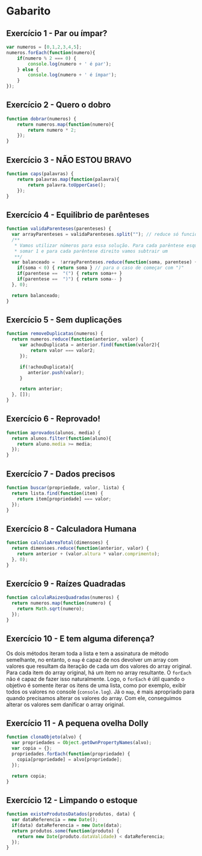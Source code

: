 # Gabarito

## Exercício 1 - Par ou ímpar?
``` javascript
var numeros = [0,1,2,3,4,5];
numeros.forEach(function(numero){
    if(numero % 2 === 0) {
        console.log(numero + ' é par');
    } else {
        console.log(numero + ' é ímpar');
    }
});
```

## Exercício 2 - Quero o dobro
``` javascript
function dobrar(numeros) {
    return numeros.map(function(numero){
        return numero * 2;
    });
}
```

## Exercício 3 - NÃO ESTOU BRAVO
``` javascript
function caps(palavras) {
    return palavras.map(function(palavra){
        return palavra.toUpperCase();
    });
}
```

## Exercício 4 - Equilibrio de parênteses
``` javascript
function validaParenteses(parenteses) {
  var arrayParenteses = validaParenteses.split(""); // reduce só funciona com arrays
  /**
   * Vamos utilizar números para essa solução. Para cada parêntese esquerdo, vamos
   * somar 1 e para cada parêntese direito vamos subtrair um
   **/
  var balanceado =  !arrayParenteses.reduce(function(soma, parentese) {
    if(soma < 0) { return soma } // para o caso de começar com ")"
    if(parentese ==  "(") { return soma++ }
    if(parentese ==  ")") { return soma-- }
  }, 0);

  return balanceado;
}
```

## Exercício 5 - Sem duplicações
``` javascript
function removeDuplicatas(numeros) {
  return numeros.reduce(function(anterior, valor) {
     var achouDuplicata = anterior.find(function(valor2){
         return valor === valor2;
     });

     if(!achouDuplicata){
        anterior.push(valor);
     }

     return anterior;
  }, []);
}
```

## Exercício 6 - Reprovado!
``` javascript
function aprovados(alunos, media) {
  return alunos.filter(function(aluno){
    return aluno.media >= media;
  });
}
```

## Exercício 7 - Dados precisos
``` javascript
function buscar(propriedade, valor, lista) {
  return lista.find(function(item) {
    return item[propriedade] === valor;
  });
}
```

## Exercício 8 - Calculadora Humana
``` javascript
function calculaAreaTotal(dimensoes) {
  return dimensoes.reduce(function(anterior, valor) {
    return anterior + (valor.altura * valor.comprimento);    
  }, 0);
}
```

## Exercício 9 - Raízes Quadradas
``` javascript
function calculaRaizesQuadradas(numeros) {
  return numeros.map(function(numero) {
    return Math.sqrt(numero);
  });
}
```

## Exercício 10 - E tem alguma diferença?
Os dois métodos iteram toda a lista e tem a assinatura de método semelhante, no entanto, o `map` é capaz de nos devolver um array com valores que resultam da iteração de cada um dos valores do array original. Para cada item do array original, há um item no array resultante. O `forEach` não é capaz de fazer isso naturalmente. Logo, o `forEach` é útil quando o objetivo é somente iterar os itens de uma lista, como por exemplo, exibir todos os valores no console (`console.log`). Já o `map`, é mais apropriado para quando precisamos alterar os valores do array. Com ele, conseguimos alterar os valores sem danificar o array original.


## Exercício 11 - A pequena ovelha Dolly
``` javascript
function clonaObjeto(alvo) {
  var propriedades = Object.getOwnPropertyNames(alvo);
  var copia = {};
  propriedades.forEach(function(propriedade) {
    copia[propriedade] = alvo[propriedade];
  });

  return copia;
}
```

## Exercício 12 - Limpando o estoque
``` javascript
function existeProdutosDatados(produtos, data) {
  var dataReferencia = new Date();
  if(data) dataReferencia = new Date(data);
  return produtos.some(function(produto) {
    return new Date(produto.dataValidade) < dataReferencia;
  });
}
```
